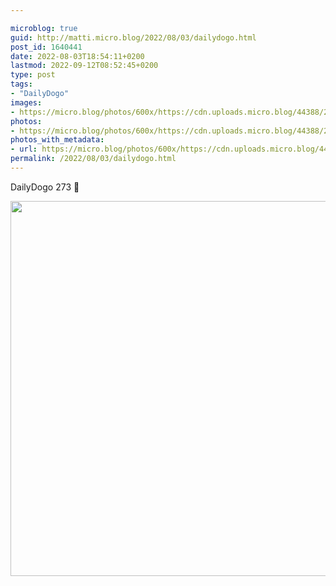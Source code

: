 ```yaml
---

microblog: true
guid: http://matti.micro.blog/2022/08/03/dailydogo.html
post_id: 1640441
date: 2022-08-03T18:54:11+0200
lastmod: 2022-09-12T08:52:45+0200
type: post
tags:
- "DailyDogo"
images:
- https://micro.blog/photos/600x/https://cdn.uploads.micro.blog/44388/2022/e89012cf84.jpg
photos:
- https://micro.blog/photos/600x/https://cdn.uploads.micro.blog/44388/2022/e89012cf84.jpg
photos_with_metadata:
- url: https://micro.blog/photos/600x/https://cdn.uploads.micro.blog/44388/2022/e89012cf84.jpg
permalink: /2022/08/03/dailydogo.html
---
```

DailyDogo 273 🐶

<img src="/media/uploads/2022/e89012cf84.jpg" width="600" height="600" alt="" />
